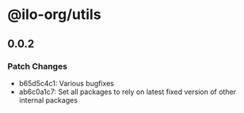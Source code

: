 # @ilo-org/utils

## 0.0.2

### Patch Changes

- b65d5c4c1: Various bugfixes
- ab6c0a1c7: Set all packages to rely on latest fixed version of other internal packages
